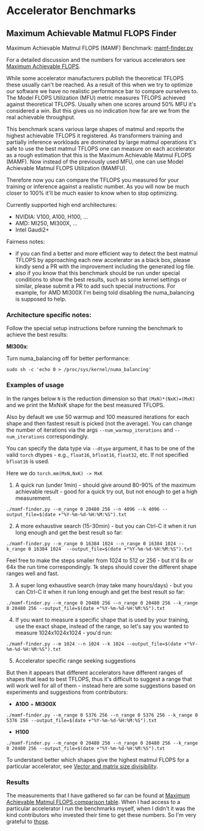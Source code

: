 # Accelerator Benchmarks

## Maximum Achievable Matmul FLOPS Finder

Maximum Achievable Matmul FLOPS (MAMF) Benchmark: [mamf-finder.py](./mamf-finder.py)

For a detailed discussion and the numbers for various accelerators see [Maximum Achievable FLOPS](../#maximum-achievable-flops).

While some accelerator manufacturers publish the theoretical TFLOPS these usually can't be reached. As a result of this when we try to optimize our software we have no realistic performance bar to compare ourselves to. The Model FLOPS Utilization (MFU) metric measures TFLOPS achieved against theoretical TFLOPS. Usually when one scores around 50% MFU it's considered a win. But this gives us no indication how far are we from the real achievable throughput.

This benchmark scans various large shapes of matmul and reports the highest achievable TFLOPS it registered. As transformers training and partially inference workloads are dominated by large matmul operations it's safe to use the best matmul TFLOPS one can measure on each accelerator as a rough estimation that this is the Maximum Achievable Matmul FLOPS (MAMF). Now instead of the previously used MFU, one can use Model Achievable Matmul FLOPS Utilization (MAMFU).

Therefore now you can compare the TFLOPS you measured for your training or inference against a realistic number. As you will now be much closer to 100% it'll be much easier to know when to stop optimizing.

Currently supported high end architectures:
- NVIDIA: V100, A100, H100, ...
- AMD: MI250, MI300X, ...
- Intel Gaudi2+

Fairness notes:
- if you can find a better and more efficient way to detect the best matmul TFLOPS by approaching each new accelerator as a black box, please kindly send a PR with the improvement including the generated log file.
- also if you know that this benchmark should be run under special conditions to show the best results, such as some kernel settings or similar, please submit a PR to add such special instructions. For example, for AMD MI300X I'm being told disabling the numa_balancing is supposed to help.

### Architecture specific notes:

Follow the special setup instructions before running the benchmark to achieve the best results:

**MI300x**:

Turn numa_balancing off for better performance:
```
sudo sh -c 'echo 0 > /proc/sys/kernel/numa_balancing'
```

### Examples of usage

In the ranges below `N` is the reduction dimension so that `(MxN)*(NxK)=(MxK)` and we print the MxNxK shape for the best measured TFLOPS.

Also by default we use 50 warmup and 100 measured iterations for each shape and then fastest result is picked (not the average). You can change the number of iterations via the args `--num_warmup_iterations` and `--num_iterations` correspondingly.

You can specify the data type via `--dtype` argument, it has to be one of the valid `torch` dtypes - e.g., `float16`, `bfloat16`, `float32`, etc. If not specified `bfloat16` is used.

Here we do `torch.mm(MxN,NxK) -> MxK`

1. A quick run (under 1min) - should give around 80-90% of the maximum achievable result - good for a quick try out, but not enough to get a high measurement.

```
./mamf-finder.py --m_range 0 20480 256 --n 4096 --k 4096 --output_file=$(date +"%Y-%m-%d-%H:%M:%S").txt
```

2. A more exhaustive search (15-30min) - but you can Ctrl-C it when it run long enough and get the best result so far:

```
./mamf-finder.py --m_range 0 16384 1024 --n_range 0 16384 1024 --k_range 0 16384 1024  --output_file=$(date +"%Y-%m-%d-%H:%M:%S").txt
```

Feel free to make the steps smaller from 1024 to 512 or 256 - but it'd 8x or 64x the run time correspondingly. 1k steps should cover the different shape ranges well and fast.

3. A super long exhaustive search (may take many hours/days) - but you can Ctrl-C it when it run long enough and get the best result so far:

```
./mamf-finder.py --m_range 0 20480 256 --n_range 0 20480 256 --k_range 0 20480 256 --output_file=$(date +"%Y-%m-%d-%H:%M:%S").txt
```

4. If you want to measure a specific shape that is used by your training, use the exact shape, instead of the range, so let's say you wanted to measure 1024x1024x1024 - you'd run:

```
./mamf-finder.py --m 1024 --n 1024 --k 1024 --output_file=$(date +"%Y-%m-%d-%H:%M:%S").txt
```

5. Accelerator specific range seeking suggestions

But then it appears that different accelerators have different ranges of shapes that lead to best TFLOPS, thus it's difficult to suggest a range that will work well for all of them - instead here are some suggestions based on experiments and suggestions from contributors:

- **A100** + **MI300X**

```
./mamf-finder.py --m_range 0 5376 256 --n_range 0 5376 256 --k_range 0 5376 256 --output_file=$(date +"%Y-%m-%d-%H:%M:%S").txt
```

- **H100**

```
./mamf-finder.py --m_range 0 20480 256 --n_range 0 20480 256 --k_range 0 20480 256 --output_file=$(date +"%Y-%m-%d-%H:%M:%S").txt
```

To understand better which shapes give the highest matmul FLOPS for a particular accelerator, see [Vector and matrix size divisibility](../../../training/performance/README.md#vector-and-matrix-size-divisibility).


### Results

The measurements that I have gathered so far can be found at [Maximum Achievable Matmul FLOPS comparison table](../#maximum-achievable-matmul-flops-comparison-table). When I had access to a particular accelerator I run the benchmarks myself, when I didn't it was the kind contributors who invested their time to get these numbers. So I'm very grateful to [those](../../../contributors.md).
